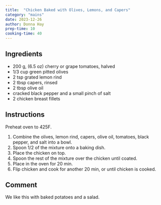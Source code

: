 ```yaml
---
title:  "Chicken Baked with Olives, Lemons, and Capers"
category: "mains"
date: 2023-12-26
author: Donna Hay
prep-time: 10
cooking-time: 40
---
```


## Ingredients

- 200 g, (6.5 oz) cherry or grape tomatoes, halved
- 1/3 cup green pitted olives
- 2 tsp grated lemon rind
- 2 tbsp capers, rinsed
- 2 tbsp olive oil
- cracked black pepper and a small pinch of salt
- 2 chicken breast fillets

## Instructions

Preheat oven to 425F.

1. Combine the olives, lemon rind, capers, olive oil, tomatoes, black pepper, and salt into a bowl.
2. Spoon 1/2 of the mixture onto a baking dish.
3. Place the chicken on top.
4. Spoon the rest of the mixture over the chicken until coated.
5. Place in the oven for 20 min.
6. Flip chicken and cook for another 20 min, or until chicken is cooked.

## Comment

We like this with baked potatoes and a salad.
